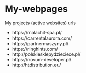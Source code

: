 # My-webpages
<p>My projects (active websites) urls</p>
<ul>
  <li>https://malachit-spa.pl/</li>
  <li>https://carrentalaurora.com/</li>
  <li>https://partnermaszyny.pl/</li>
  <li>https://ringhints.com/</li>
  <li>http://polskiesklepydzieciece.pl/</li>
  <li>https://novum-developer.pl/</li>
  <li>http://htdistribution.eu/</li>
</ul>

